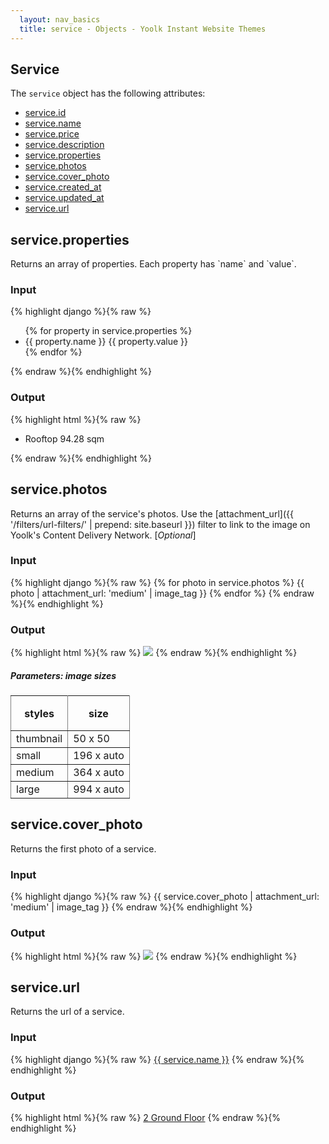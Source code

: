 ```yaml
---
  layout: nav_basics
  title: service - Objects - Yoolk Instant Website Themes
---
```


<h2 class="section-title">Service</h2>

The <code>service</code> object has the following attributes:

<div class="panel">
  <div class="panel-body">
    <ul>
      <li>
        <a href="#id">service.id</a>
      </li>
      <li>
        <a href="#name">service.name</a>
      </li>
      <li>
        <a href="#price">service.price</a>
      </li>
      <li>
        <a href="#description">service.description</a>
      </li>
      <li>
        <a href="#properties">service.properties</a>
      </li>
      <li>
        <a href="#photos">service.photos</a>
      </li>
      <li>
        <a href="#cover_photo">service.cover_photo</a>
      </li>
      <li>
        <a href="#created_at">service.created_at</a>
      </li>
      <li>
        <a href="#updated_at">service.updated_at</a>
      </li>
      <li>
        <a href="#url">service.url</a>
      </li>
    </ul>
  </div>
</div>

<h2 class="tags" id="properties">service.properties</h2>
Returns an array of properties. Each property has `name` and `value`.

<div class="panel">
  <div class="panel-header">
    <h3>Input</h3>
  </div>
  <div class="panel-body">
{% highlight django %}{% raw %}
<ul>
  {% for property in service.properties %}
    <li>
      <span>{{ property.name }}</span>
      <span>{{ property.value }}</span>
    </li>
  {% endfor %}
</ul>
{% endraw %}{% endhighlight %}
  </div>
</div>

<div class="panel">
  <div class="panel-header">
    <h3>Output</h3>
  </div>
  <div class="panel-body">
{% highlight html %}{% raw %}
<ul>
  <li>
    <span>Rooftop</span>
    <span>94.28 sqm</span>
  </li>
</ul>
{% endraw %}{% endhighlight %}
  </div>
</div>

<h2 class="tags" id="photos">service.photos</h2>

Returns an array of the service's photos. Use the [attachment_url]({{ '/filters/url-filters/' | prepend: site.baseurl }}) filter to link to the image on Yoolk's Content Delivery Network. [*Optional*]

<div class="panel">
  <div class="panel-header">
    <h3>Input</h3>
  </div>
  <div class="panel-body">
{% highlight django %}{% raw %}
{% for photo in service.photos %}
  {{ photo | attachment_url: 'medium' | image_tag }}
{% endfor %}
{% endraw %}{% endhighlight %}
  </div>
</div>

<div class="panel">
  <div class="panel-header">
    <h3>Output</h3>
  </div>
  <div class="panel-body">
{% highlight html %}{% raw %}
<img src="http://s-yoolk-images1.yoolk.com/kh/service_images/medium/1367097277/1250047?1367097277" />
{% endraw %}{% endhighlight %}
  </div>
</div>

<h5 class="sub-section-title">
  Parameters: image sizes
</h5>
<table class="table" rules="all" frame="void">
  <tr>
    <th height="56">styles</th>
    <th>size</th>
  </tr>
  <tr>
    <td>thumbnail</td>
    <td>50 x 50</td>
  </tr>
  <tr>
    <td>small</td>
    <td>196 x auto</td>
  </tr>
  <tr>
    <td>medium</td>
    <td>364 x auto</td>
  </tr>
  <tr>
    <td>large</td>
    <td>994 x auto</td>
  </tr>
</table>

<h2 class="tags" id="cover_photo">service.cover_photo</h2>
Returns the first photo of a service.

<div class="panel">
  <div class="panel-header">
    <h3>Input</h3>
  </div>
  <div class="panel-body">
{% highlight django %}{% raw %}
{{ service.cover_photo | attachment_url: 'medium' | image_tag }}
{% endraw %}{% endhighlight %}
  </div>
</div>

<div class="panel">
  <div class="panel-header">
    <h3>Output</h3>
  </div>
  <div class="panel-body">
{% highlight html %}{% raw %}
<img src="http://s-yoolk-images0.yoolk.com/kh/service_catalog/service_images/medium/1406022689/1145?1406022689" />
{% endraw %}{% endhighlight %}
  </div>
</div>


<h2 class="tags" id="url">service.url</h2>

Returns the url of a service.

<div class="panel">
  <div class="panel-header">
    <h3>Input</h3>
  </div>
  <div class="panel-body">
{% highlight django %}{% raw %}
<a href="{{ service.url }}">{{ service.name }}</a>
{% endraw %}{% endhighlight %}
  </div>
</div>

<div class="panel">
  <div class="panel-header">
    <h3>Output</h3>
  </div>
  <div class="panel-body">
{% highlight html %}{% raw %}
<a href="/services/kh12806-office-rental-services/2-ground-floor">2 Ground Floor</a>
{% endraw %}{% endhighlight %}
  </div>
</div>